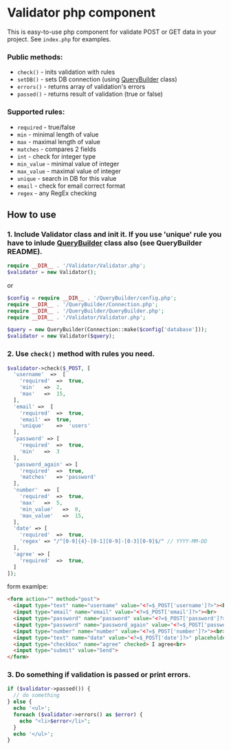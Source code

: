 # Validator php component

This is easy-to-use php component for validate POST or GET data in your project. See `index.php` for examples.
### Public methods:
- `check()` - inits validation with rules
- `setDB()` - sets DB connection (using [QueryBuilder](https://github.com/co0lc0der/QueryBuilder-component) class)
- `errors()` - returns array of validation's errors
- `passed()` - returns result of validation (true or false)
### Supported rules:
- `required` - true/false
- `min` - minimal length of value
- `max` - maximal length of value
- `matches` - compares 2 fields
- `int` - check for integer type
- `min_value` - minimal value of integer
- `max_value` - maximal value of integer
- `unique` - search in DB for this value
- `email` - check for email correct format
- `regex` - any RegEx checking
## How to use
### 1. Include Validator class and init it. If you use 'unique' rule you have to inlude [QueryBuilder](https://github.com/co0lc0der/QueryBuilder-component) class also (see QueryBuilder README).
```php
require __DIR__ . '/Validator/Validator.php';
$validator = new Validator();
```
or
```php
$config = require __DIR__ . '/QueryBuilder/config.php';
require __DIR__ . '/QueryBuilder/Connection.php';
require __DIR__ . '/QueryBuilder/QueryBuilder.php';
require __DIR__ . '/Validator/Validator.php';

$query = new QueryBuilder(Connection::make($config['database']));
$validator = new Validator($query);
```
### 2. Use `check()` method with rules you need.
```php
$validator->check($_POST, [
  'username'  =>  [
    'required'  =>  true,
    'min'   =>  2,
    'max'   =>  15,
  ],
  'email' =>  [
    'required'  =>  true,
    'email' =>  true,
    'unique'    =>  'users'
  ],
  'password' => [
    'required'  =>  true,
    'min'   =>  3
  ],
  'password_again' => [
    'required'  =>  true,
    'matches'   => 'password'
  ],
  'number'  =>  [
    'required'  =>  true,
    'max'   =>  5,
    'min_value'   =>  0,
    'max_value'   =>  15,
  ],
  'date' => [
    'required'  =>  true,
    'regex' => "/^[0-9]{4}-[0-1][0-9]-[0-3][0-9]$/" // YYYY-MM-DD
  ],
  'agree' => [
    'required'  =>  true,
  ]
]);
```
form examlpe:
```html
<form action="" method="post">
  <input type="text" name="username" value="<?=$_POST['username']?>"><br>
  <input type="email" name="email" value="<?=$_POST['email']?>"><br>
  <input type="password" name="password" value="<?=$_POST['password']?>"><br>
  <input type="password" name="password_again" value="<?=$_POST['password_again']?>"><br>
  <input type="number" name="number" value="<?=$_POST['number']?>"><br>
  <input type="text" name="date" value="<?=$_POST['date']?>" placeholder="YYYY-MM-DD"><br>
  <input type="checkbox" name="agree" checked> I agree<br>
  <input type="submit" value="Send">
</form>
```
### 3. Do something if validation is passed or print errors.
```php
if ($validator->passed()) {
  // do something
} else {
  echo '<ul>';
  foreach ($validator->errors() as $error) {
    echo "<li>$error</li>";
  }
  echo '</ul>';
}
```
